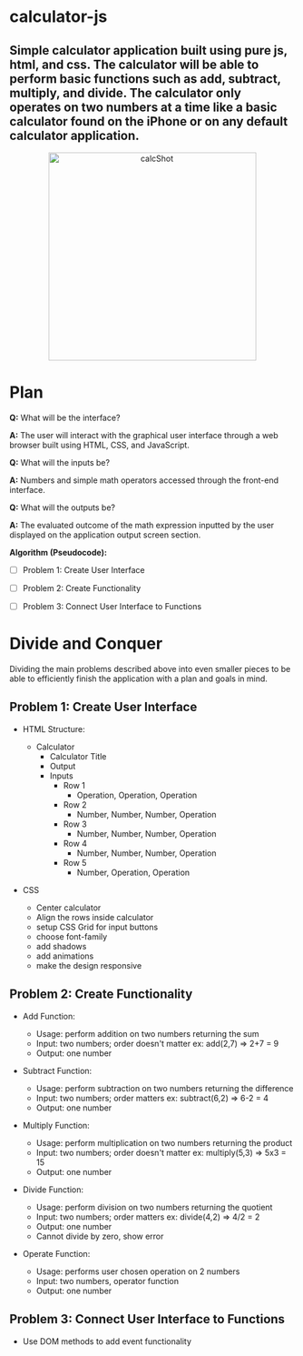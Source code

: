 # calculator-js
Simple calculator application built using pure js, html, and css. The calculator will be able to perform basic functions such as add, subtract, multiply, and divide. The calculator only operates on two numbers at a time like a basic calculator found on the iPhone or on any default calculator application. 
--------
<p align='center'>
 <img width="366" alt="calcShot" src="https://user-images.githubusercontent.com/13335957/124001232-45385a00-d989-11eb-8b62-a130ccdbc5db.png">
</p>

# Plan
**Q:** What will be the interface?

**A:** The user will interact with the graphical user interface through a web browser built using HTML, CSS, and JavaScript.

**Q:** What will the inputs be?

**A:** Numbers and simple math operators accessed through the front-end interface.

**Q:** What will the outputs be?

**A:** The evaluated outcome of the math expression inputted by the user displayed on the application output screen section.

**Algorithm (Pseudocode):**

- [ ] Problem 1: Create User Interface

- [ ] Problem 2: Create Functionality

- [ ] Problem 3: Connect User Interface to Functions

# Divide and Conquer
Dividing the main problems described above into even smaller pieces to be able to efficiently finish the application with a plan and goals in mind.
## Problem 1: Create User Interface

* HTML Structure:
  * Calculator
    * Calculator Title
    * Output
    * Inputs
      * Row 1
        * Operation, Operation, Operation
      * Row 2
        * Number, Number, Number, Operation
      * Row 3
        * Number, Number, Number, Operation
      * Row 4
        * Number, Number, Number, Operation
      * Row 5
        * Number, Operation, Operation

* CSS
  * Center calculator
  * Align the rows inside calculator
  * setup CSS Grid for input buttons
  * choose font-family
  * add shadows
  * add animations
  * make the design responsive

## Problem 2: Create Functionality

* Add Function:
  * Usage: perform addition on two numbers returning the sum
  * Input: two numbers; order doesn't matter ex: add(2,7) => 2+7 = 9
  * Output: one number


* Subtract Function:
  * Usage: perform subtraction on two numbers returning the difference
  * Input: two numbers; order matters ex: subtract(6,2) => 6-2 = 4
  * Output: one number

* Multiply Function:
  * Usage: perform multiplication on two numbers returning the product
  * Input: two numbers; order doesn't matter ex: multiply(5,3) => 5x3 = 15
  * Output: one number

* Divide Function:
  * Usage: perform division on two numbers returning the quotient
  * Input: two numbers; order matters ex: divide(4,2) => 4/2 = 2
  * Output: one number
  * Cannot divide by zero, show error

* Operate Function:
  * Usage: performs user chosen operation on 2 numbers
  * Input: two numbers, operator function
  * Output: one number

## Problem 3: Connect User Interface to Functions

* Use DOM methods to add event functionality

